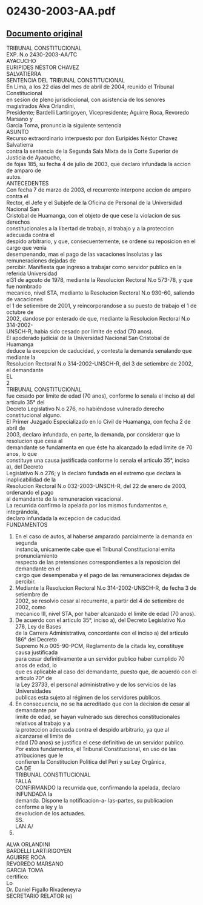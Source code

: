 
02430-2003-AA.pdf
=================
  
[Documento original](https://tc.gob.pe/jurisprudencia/2004/02430-2003-AA.pdf)  
---  
TRIBUNAL CONSTITUCIONAL  
EXP. N.o 2430-2003-AA/TC  
AYACUCHO  
EURIPIDES NÉSTOR CHAVEZ  
SALVATIERRA  
SENTENCIA DEL TRIBUNAL CONSTITUCIONAL  
En Lima, a los 22 dias del mes de abril de 2004, reunido el Tribunal Constitucional  
en sesion de pleno jurisdiccional, con asistencia de los senores magistrados Alva Orlandini,  
Presidente; Bardelli Lartirigoyen, Vicepresidente; Aguirre Roca, Revoredo Marsano y  
Garcia Toma, pronuncia la siguiente sentencia  
ASUNTO  
Recurso extraordinario interpuesto por don Euripides Néstor Chavez Salvatierra  
contra la sentencia de la Segunda Sala Mixta de la Corte Superior de Justicia de Ayacucho,  
de fojas 185, su fecha 4 de julio de 2003, que declaro infundada la accion de amparo de  
autos.  
ANTECEDENTES  
Con fecha 7 de marzo de 2003, el recurrente interpone accion de amparo contra el  
Rector, el Jefe y el Subjefe de la Oficina de Personal de la Universidad Nacional San  
Cristobal de Huamanga, con el objeto de que cese la violacion de sus derechos  
constitucionales a la libertad de trabajo, al trabajo y a la proteccion adecuada contra el  
despido arbitrario, y que, consecuentemente, se ordene su reposicion en el cargo que venia  
desempenando, mas el pago de las vacaciones insolutas y las remuneraciones dejadas de  
percibir. Manifiesta que ingreso a trabajar como servidor publico en la referida Universidad  
el31 de agosto de 1978, mediante la Resolucion Rectoral N.o 573-78, y que fue nombrado  
mecanico, nivel STA, mediante la Resolucion Rectoral N.o 930-60, saliendo de vacaciones  
el 1 de setiembre de 2001, y reincorporandose a su puesto de trabajo el 1 de octubre de  
2002, dandose por enterado de que, mediante la Resolucion Rectoral N.o 314-2002-  
UNSCH-R, habia sido cesado por limite de edad (70 anos).  
El apoderado judicial de la Universidad Nacional San Cristobal de Huamanga  
deduce la excepcion de caducidad, y contesta la demanda senalando que mediante la  
Resolucion Rectoral N.o 314-2002-UNSCH-R, del 3 de setiembre de 2002, el demandante  
EL  
2  
TRIBUNAL CONSTITUCIONAL  
fue cesado por limite de edad (70 anos), conforme lo senala el inciso a) del articulo 35° del  
Decreto Legislativo N.o 276, no habiéndose vulnerado derecho constitucional alguno.  
El Primer Juzgado Especializado en lo Civil de Huamanga, con fecha 2 de abril de  
2003, declaro infundada, en parte, la demanda, por considerar que la resolucion que cesa al  
demandante se fundamenta en que éste ha alcanzado la edad limite de 70 anos, lo que  
constituye una causa justificada conforme lo senala el articulo 35°, inciso a), del Decreto  
Legislativo N.o 276; y la declaro fundada en el extremo que declara la inaplicabilidad de la  
Resolucion Rectoral N.o 032-2003-UNSCH-R, del 22 de enero de 2003, ordenando el pago  
al demandante de la remuneracion vacacional.  
La recurrida confirmo la apelada por los mismos fundamentos e, integrândola,  
declaro infundada la excepcion de caducidad.  
FUNDAMENTOS  
1. En el caso de autos, al haberse amparado parcialmente la demanda en segunda  
instancia, unicamente cabe que el Tribunal Constitucional emita pronunciamiento  
respecto de las pretensiones correspondientes a la reposicion del demandante en el  
cargo que desempenaba y el pago de las remuneraciones dejadas de percibir.  
2. Mediante la Resolucion Rectoral N.o 314-2002-UNSCH-R, de fecha 3 de setiembre de  
2002, se resolvio cesar al recurrente, a partir del 4 de setiembre de 2002, como  
mecanico III, nivel STA, por haber alcanzado el limite de edad (70 anos).  
3. De acuerdo con el articulo 35°, inciso a), del Decreto Legislativo N.o 276, Ley de Bases  
de la Carrera Administrativa, concordante con el inciso a) del articulo 186° del Decreto  
Supremo N.o 005-90-PCM, Reglamento de la citada ley, constituye causa justificada  
para cesar definitivamente a un servidor publico haber cumplido 70 anos de edad, lo  
que es aplicable al caso del demandante, puesto que, de acuerdo con el articulo 70° de  
la Ley 23733, el personal administrativo y de los servicios de las Universidades  
publicas esta sujeto al régimen de los servidores publicos.  
4. En consecuencia, no se ha acreditado que con la decision de cesar al demandante por  
limite de edad, se hayan vulnerado sus derechos constitucionales relativos al trabajo y a  
la proteccion adecuada contra el despido arbitrario, ya que al alcanzarse el limite de  
edad (70 anos) se justifica el cese definitivo de un servidor publico.  
Por estos fundamentos, el Tribunal Constitucional, en uso de las atribuciones que le  
confieren la Constitucion Politica del Peri y su Ley Orgânica,  
CA DE  
TRIBUNAL CONSTITUCIONAL  
FALLA  
CONFIRMANDO la recurrida que, confirmando la apelada, declaro INFUNDADA la  
demanda. Dispone la notificacion-a- las-partes, su publicacion conforme a ley y la  
devolucion de los actuades.  
SS.  
LAN A/  
1.  
ALVA ORLANDINI  
BARDELLI LARTIRIGOYEN  
AGUIRRE ROCA  
REVOREDO MARSANO  
GARCIA TOMA  
certifico:  
Lo  
Dr. Daniel Figallo Rivadeneyra  
SECRETARIO RELATOR (e)